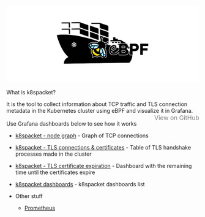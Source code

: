 <img src="./k8spacket-and-ebpf2.png" alt="k8spacket-and-ebpf2.png">

What is k8spacket? 

It is the tool to collect information about TCP traffic and TLS connection metadata in the Kubernetes cluster using eBPF and visualize it in Grafana.
<br/> <a style="text-decoration:none;float:right;font-size:16px;" href="https://github.com/k8spacket">
<span style="color:grey;"> View on GitHub </span>
</a>
<br/>
Use Grafana dashboards below to see how it works
- [k8spacket - node graph]({{TRAFFIC_HOST1_31400}}/d/fdad1ee1-a619-493d-b0ff-2ca2682fdc57/k8spacket-node-graph) - Graph of TCP connections
- [k8spacket - TLS connections & certificates]({{TRAFFIC_HOST1_31400}}/d/_WjaqJt4k/k8spacket-tls-connections-and-certificates) - Table of TLS handshake processes made in the cluster
- [k8spacket - TLS certificate expiration]({{TRAFFIC_HOST1_31400}}/d/a730b0a6-b02e-4c48-957b-dd8174aef06e/k8spacket-tls-certificate-expiration) - Dashboard with the remaining time until the certificates expire
- [k8spacket dashboards]({{TRAFFIC_HOST1_31400}}/dashboards?tag=k8spacket) - k8spacket dashboards list


- Other stuff
  - [Prometheus]({{TRAFFIC_HOST1_31401}})
